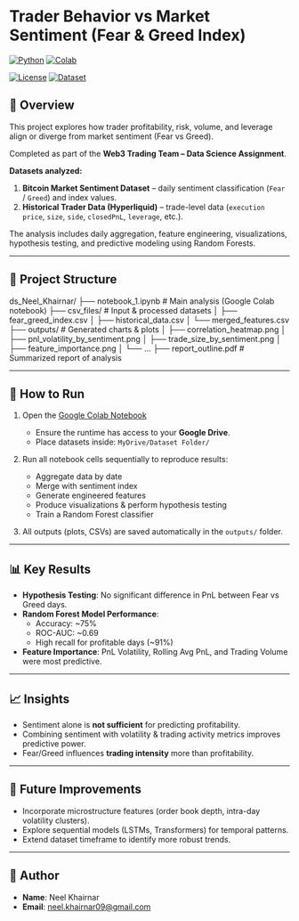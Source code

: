 # Trader Behavior vs Market Sentiment (Fear & Greed Index)

[![Python](https://img.shields.io/badge/Python-3.10-blue.svg)](https://www.python.org/)
[![Colab](https://colab.research.google.com/assets/colab-badge.svg)](https://drive.google.com/file/d/1xL-CdjfxRAy37HnIJRWaCcDJ7WuOyhWq/view?usp=sharing)

[![License](https://img.shields.io/badge/License-MIT-green.svg)](LICENSE)
[![Dataset](https://img.shields.io/badge/Dataset-Available-orange)](YOUR_DATASET_LINK)

## 📌 Overview
This project explores how trader profitability, risk, volume, and leverage align or diverge from market sentiment (Fear vs Greed).  

Completed as part of the **Web3 Trading Team – Data Science Assignment**.  

**Datasets analyzed:**  
1. **Bitcoin Market Sentiment Dataset** – daily sentiment classification (`Fear` / `Greed`) and index values.  
2. **Historical Trader Data (Hyperliquid)** – trade-level data (`execution price`, `size`, `side`, `closedPnL`, `leverage`, etc.).  

The analysis includes daily aggregation, feature engineering, visualizations, hypothesis testing, and predictive modeling using Random Forests.  

---

## 📂 Project Structure
ds_Neel_Khairnar/
├── notebook_1.ipynb # Main analysis (Google Colab notebook)
├── csv_files/ # Input & processed datasets
│ ├── fear_greed_index.csv
│ ├── historical_data.csv
│ └── merged_features.csv
├── outputs/ # Generated charts & plots
│ ├── correlation_heatmap.png
│ ├── pnl_volatility_by_sentiment.png
│ ├── trade_size_by_sentiment.png
│ ├── feature_importance.png
│ └── ...
├── report_outline.pdf # Summarized report of analysis


---

## 🚀 How to Run
1. Open the [Google Colab Notebook](YOUR_COLAB_NOTEBOOK_LINK)  
   - Ensure the runtime has access to your **Google Drive**.  
   - Place datasets inside: `MyDrive/Dataset Folder/`  

2. Run all notebook cells sequentially to reproduce results:  
   - Aggregate data by date  
   - Merge with sentiment index  
   - Generate engineered features  
   - Produce visualizations & perform hypothesis testing  
   - Train a Random Forest classifier  

3. All outputs (plots, CSVs) are saved automatically in the `outputs/` folder.  

---

## 📊 Key Results
- **Hypothesis Testing**: No significant difference in PnL between Fear vs Greed days.  
- **Random Forest Model Performance**:  
  - Accuracy: ~75%  
  - ROC-AUC: ~0.69  
  - High recall for profitable days (~91%)  
- **Feature Importance**: PnL Volatility, Rolling Avg PnL, and Trading Volume were most predictive.  

---

## 📈 Insights
- Sentiment alone is **not sufficient** for predicting profitability.  
- Combining sentiment with volatility & trading activity metrics improves predictive power.  
- Fear/Greed influences **trading intensity** more than profitability.  

---

## 🔮 Future Improvements
- Incorporate microstructure features (order book depth, intra-day volatility clusters).  
- Explore sequential models (LSTMs, Transformers) for temporal patterns.  
- Extend dataset timeframe to identify more robust trends.  

---

## 👤 Author
- **Name**: Neel Khairnar  
- **Email**: neel.khairnar09@gmail.com  
 
